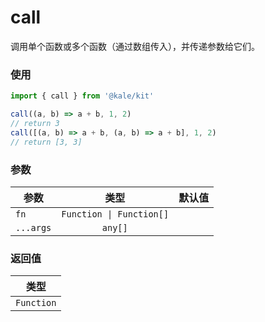 # call

调用单个函数或多个函数（通过数组传入），并传递参数给它们。

### 使用

```ts
import { call } from '@kale/kit'

call((a, b) => a + b, 1, 2)
// return 3
call([(a, b) => a + b, (a, b) => a + b], 1, 2)
// return [3, 3]
```

### 参数

| 参数      |           类型           | 默认值 |
| --------- | :----------------------: | -----: |
| `fn`      | `Function \| Function[]` |        |
| `...args` |         `any[]`          |        |

### 返回值

|    类型    |
| :--------: |
| `Function` |
